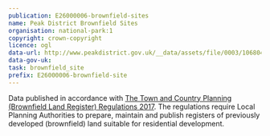 ```yaml
---
publication: E26000006-brownfield-sites
name: Peak District Brownfield Sites
organisation: national-park:1
copyright: crown-copyright
licence: ogl
data-url: http://www.peakdistrict.gov.uk/__data/assets/file/0003/1068042/pdnpa-blr-18_12_2017.csv
data-gov-uk: 
task: brownfield_site
prefix: E26000006-brownfield-site
---
```


Data published in accordance with [The Town and Country Planning (Brownfield Land Register) Regulations 2017](http://www.legislation.gov.uk/uksi/2017/403/contents/made).
The regulations require Local Planning Authorities to prepare, maintain and publish registers of previously developed (brownfield) land suitable for residential development.

